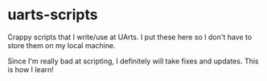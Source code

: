 # uarts-scripts
Crappy scripts that I write/use at UArts. I put these here so I don't have to store them on my local machine.

Since I'm really bad at scripting, I definitely will take fixes and updates.  This is how I learn!
